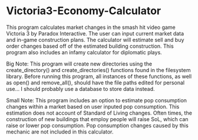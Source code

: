 # Victoria3-Economy-Calculator

This program calculates market changes in the smash hit video game Victoria 3 by Paradox Interactive. The user can input current market data and in-game construction plans. The calculator will estimate sell and buy order changes based off of the estimated building construction. This program also includes an infamy calculator for diplomatic plays.

Big Note: This program will create new directories using the create_directory() and create_directories() functions found in the filesystem library. Before running this program, all instances of these functions, as well as open() and remove_all(), should have the file paths edited for personal use... I should probably use a database to store data instead.

Small Note: This program includes an option to estimate pop consumption changes within a market based on user inputed pop consumption. This estimation does not account of Standard of Living changes. Often times, the construction of new buildings that employ people will raise SoL, which can raise or lower pop consumption. Pop consumption changes caused by this mechanic are not included in this calculator.
